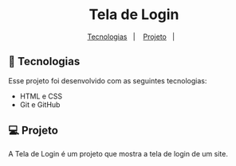 <h1 align="center"> Tela de Login </h1>

<p align="center">
  <a href="#-tecnologias">Tecnologias</a>&nbsp;&nbsp;&nbsp;|&nbsp;&nbsp;&nbsp;
  <a href="#-projeto">Projeto</a>&nbsp;&nbsp;&nbsp;|&nbsp;&nbsp;&nbsp;

## 🚀 Tecnologias

Esse projeto foi desenvolvido com as seguintes tecnologias:

- HTML e CSS 
- Git e GitHub

## 💻 Projeto

A Tela de Login é um projeto que mostra a tela de login de um site.

